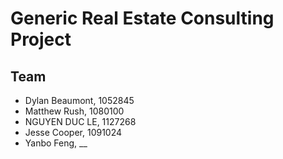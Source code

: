 # Generic Real Estate Consulting Project

## Team
- Dylan Beaumont, 1052845
- Matthew Rush, 1080100
- NGUYEN DUC LE, 1127268
- Jesse Cooper, 1091024
- Yanbo Feng, __
